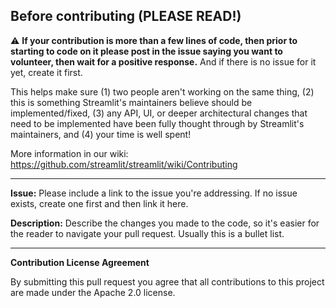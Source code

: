 ## Before contributing (PLEASE READ!)

⚠️ **If your contribution is more than a few lines of code, then prior to starting to code on it please post in the issue saying you want to volunteer, then wait for a positive response.** And if there is no issue for it yet, create it first.

This helps make sure (1) two people aren't working on the same thing, (2) this is something Streamlit's maintainers believe should be implemented/fixed, (3) any API, UI, or deeper architectural changes that need to be implemented have been fully thought through by Streamlit's maintainers, and (4) your time is well spent!

More information in our wiki: https://github.com/streamlit/streamlit/wiki/Contributing

---

**Issue:** Please include a link to the issue you're addressing. If no issue exists, create one first and then link it here.

**Description:** Describe the changes you made to the code, so it's easier for the reader to navigate your pull request. Usually this is a bullet list.

---

**Contribution License Agreement**

By submitting this pull request you agree that all contributions to this project are made under the Apache 2.0 license.
